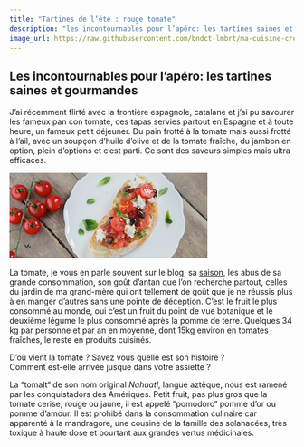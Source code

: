 ```yaml
---
title: "Tartines de l’été : rouge tomate"
description: "les incontournables pour l’apéro: les tartines saines et gourmandes"
image_url: https://raw.githubusercontent.com/bndct-lmbrt/ma-cuisine-creative/master/img/tartine-tomates.jpg
---
```


## Les incontournables pour l’apéro: les tartines saines et gourmandes

J’ai récemment flirté avec la frontière espagnole, catalane et j’ai pu savourer les fameux pan con tomate, ces tapas servies partout en Espagne et à toute heure, un fameux petit déjeuner. 
Du pain frotté à la tomate mais aussi frotté à l’ail, avec un soupçon d’huile d’olive et de la tomate fraîche, du jambon en option, plein d’options et c’est parti.
Ce sont des saveurs simples mais ultra efficaces.

![Tartine tomate](https://raw.githubusercontent.com/bndct-lmbrt/ma-cuisine-creative/master/img/tartine-tomates.jpg)

La tomate, je vous en parle souvent sur le blog, sa [saison](http://ma-cuisine-creative.com/cest-quand-la-saison), les abus de sa grande consommation, son goût d’antan que l’on recherche partout, celles du jardin de ma grand-mère qui ont tellement de goût que je ne réussis plus à en manger d’autres sans une pointe de déception.
C’est le fruit le plus consommé au monde, oui c’est un fruit du point de vue botanique et le deuxième légume le plus consommé après la pomme de terre.
Quelques 34 kg par personne et par an en moyenne, dont 15kg environ en tomates fraîches, le reste en produits cuisinés.

D’où vient la tomate ? Savez vous quelle est son histoire ?  
Comment est-elle arrivée jusque dans votre assiette ?

La “tomalt“ de son nom original *Nahuatl*, langue aztèque, nous est ramené par les conquistadors des Amériques.
Petit fruit, pas plus gros que la tomate cerise, rouge ou jaune, il est appelé “pomodoro“ pomme d’or ou pomme d’amour. 
Il est prohibé dans la consommation culinaire car apparenté à la mandragore, une cousine de la famille des solanacées, très toxique à haute dose et pourtant aux grandes vertus médicinales.
 